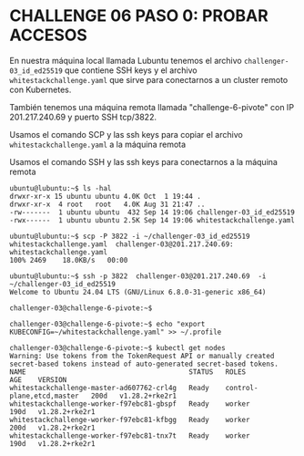 # CHALLENGE 06 PASO 0: PROBAR ACCESOS

En nuestra máquina local llamada Lubuntu tenemos el archivo `challenger-03_id_ed25519` que contiene SSH keys y el archivo `whitestackchallenge.yaml` que sirve para conectarnos a un cluster remoto con Kubernetes.

También tenemos una máquina remota llamada "challenge-6-pivote" con IP 201.217.240.69 y puerto SSH tcp/3822.

Usamos el comando SCP y las ssh keys para copiar el archivo `whitestackchallenge.yaml` a la máquina remota

Usamos el comando SSH y las ssh keys para conectarnos a la máquina remota

```
ubuntu@lubuntu:~$ ls -hal
drwxr-xr-x 15 ubuntu ubuntu 4.0K Oct  1 19:44 .
drwxr-xr-x  4 root   root   4.0K Aug 31 21:47 ..
-rw-------  1 ubuntu ubuntu  432 Sep 14 19:06 challenger-03_id_ed25519
-rwx------  1 ubuntu ubuntu 2.5K Sep 14 19:06 whitestackchallenge.yaml

ubuntu@lubuntu:~$ scp -P 3822 -i ~/challenger-03_id_ed25519 whitestackchallenge.yaml  challenger-03@201.217.240.69:
whitestackchallenge.yaml                                                                   100% 2469    18.0KB/s   00:00

ubuntu@lubuntu:~$ ssh -p 3822  challenger-03@201.217.240.69  -i ~/challenger-03_id_ed25519
Welcome to Ubuntu 24.04 LTS (GNU/Linux 6.8.0-31-generic x86_64)

challenger-03@challenge-6-pivote:~$
```


```
challenger-03@challenge-6-pivote:~$ echo "export KUBECONFIG=~/whitestackchallenge.yaml" >> ~/.profile

challenger-03@challenge-6-pivote:~$ kubectl get nodes
Warning: Use tokens from the TokenRequest API or manually created secret-based tokens instead of auto-generated secret-based tokens.
NAME                                        STATUS   ROLES                       AGE    VERSION
whitestackchallenge-master-ad607762-crl4g   Ready    control-plane,etcd,master   200d   v1.28.2+rke2r1
whitestackchallenge-worker-f97ebc81-gbspf   Ready    worker                      190d   v1.28.2+rke2r1
whitestackchallenge-worker-f97ebc81-kfbgg   Ready    worker                      200d   v1.28.2+rke2r1
whitestackchallenge-worker-f97ebc81-tnx7t   Ready    worker                      190d   v1.28.2+rke2r1
```
